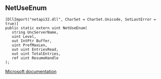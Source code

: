 ## NetUseEnum

```
[DllImport("netapi32.dll", CharSet = CharSet.Unicode, SetLastError = true)]
public static extern uint NetUseEnum(
   string UncServerName,
   uint Level,
   out IntPtr Buffer,
   uint PrefMaxLen,
   out uint EntriesRead,
   out uint TotalEntries,
   ref uint ResumeHandle
);
```

[Microsoft documentation](https://docs.microsoft.com/en-us/windows/win32/api/lmuse/nf-lmuse-netuseenum)
